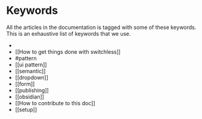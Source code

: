 # Keywords

All the articles in the documentation is tagged with some of these keywords. This is an exhaustive list of keywords that we use. 


- 
- [[How to get things done with switchless]]
- #pattern
- [[ui pattern]]
- [[semantic]]
- [[dropdown]]
- [[form]]
- [[publishing]]
- [[obsidian]]
- [[How to contribute to this doc]]
- [[setup]]

